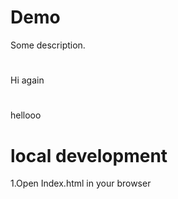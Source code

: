 # Demo

Some description.

#

Hi again
#
hellooo
# local development
1.Open Index.html in your browser